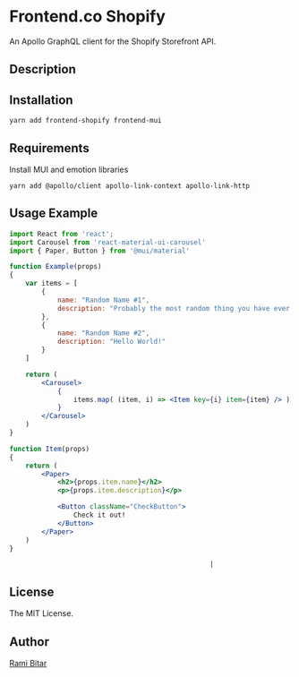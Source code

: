 # Frontend.co Shopify 

An Apollo GraphQL client for the Shopify Storefront API.

## Description

## Installation

```shell
yarn add frontend-shopify frontend-mui
```

## Requirements

Install MUI and emotion libraries

```shell
yarn add @apollo/client apollo-link-context apollo-link-http
```

## Usage Example

```jsx
import React from 'react';
import Carousel from 'react-material-ui-carousel'
import { Paper, Button } from '@mui/material'

function Example(props)
{
    var items = [
        {
            name: "Random Name #1",
            description: "Probably the most random thing you have ever seen!"
        },
        {
            name: "Random Name #2",
            description: "Hello World!"
        }
    ]

    return (
        <Carousel>
            {
                items.map( (item, i) => <Item key={i} item={item} /> )
            }
        </Carousel>
    )
}

function Item(props)
{
    return (
        <Paper>
            <h2>{props.item.name}</h2>
            <p>{props.item.description}</p>

            <Button className="CheckButton">
                Check it out!
            </Button>
        </Paper>
    )
}
```
                                                      |
## License

The MIT License.

## Author

[Rami Bitar](https://github.com/rbitar)

